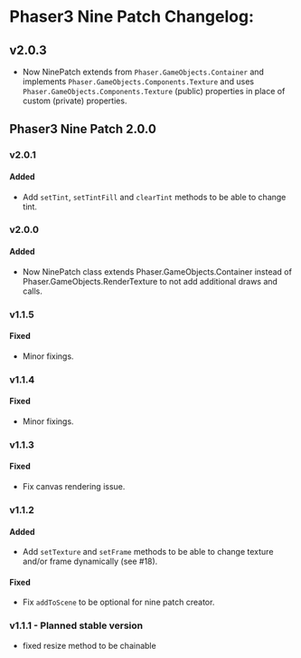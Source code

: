 # Phaser3 Nine Patch Changelog:

## v2.0.3

- Now NinePatch extends from `Phaser.GameObjects.Container` and implements `Phaser.GameObjects.Components.Texture` and uses `Phaser.GameObjects.Components.Texture` (public) properties in place of custom (private) properties.

## Phaser3 Nine Patch 2.0.0

### v2.0.1

#### Added

-   Add `setTint`, `setTintFill` and `clearTint` methods to be able to change tint.

### v2.0.0

#### Added

-   Now NinePatch class extends Phaser.GameObjects.Container instead of Phaser.GameObjects.RenderTexture to not add additional draws and calls.

### v1.1.5

#### Fixed

-   Minor fixings.

### v1.1.4

#### Fixed

-   Minor fixings.

### v1.1.3

#### Fixed

-   Fix canvas rendering issue.

### v1.1.2

#### Added

-   Add `setTexture` and `setFrame` methods to be able to change texture and/or frame dynamically (see #18).

#### Fixed

-   Fix `addToScene` to be optional for nine patch creator.

### v1.1.1 - Planned stable version

-   fixed resize method to be chainable
